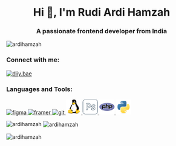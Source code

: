 <h1 align="center">Hi 👋, I'm Rudi Ardi Hamzah</h1>
<h3 align="center">A passionate frontend developer from India</h3>

<p align="left"> <img src="https://komarev.com/ghpvc/?username=ardihamzah&label=Profile%20views&color=0e75b6&style=flat" alt="ardihamzah" /> </p>

<h3 align="left">Connect with me:</h3>
<p align="left">
<a href="https://instagram.com/diiy.bae" target="blank"><img align="center" src="https://raw.githubusercontent.com/rahuldkjain/github-profile-readme-generator/master/src/images/icons/Social/instagram.svg" alt="diiy.bae" height="30" width="40" /></a>
</p>

<h3 align="left">Languages and Tools:</h3>
<p align="left"> <a href="https://www.figma.com/" target="_blank" rel="noreferrer"> <img src="https://www.vectorlogo.zone/logos/figma/figma-icon.svg" alt="figma" width="40" height="40"/> </a> <a href="https://www.framer.com/" target="_blank" rel="noreferrer"> <img src="https://www.vectorlogo.zone/logos/framer/framer-icon.svg" alt="framer" width="40" height="40"/> </a> <a href="https://git-scm.com/" target="_blank" rel="noreferrer"> <img src="https://www.vectorlogo.zone/logos/git-scm/git-scm-icon.svg" alt="git" width="40" height="40"/> </a> <a href="https://www.linux.org/" target="_blank" rel="noreferrer"> <img src="https://raw.githubusercontent.com/devicons/devicon/master/icons/linux/linux-original.svg" alt="linux" width="40" height="40"/> </a> <a href="https://www.photoshop.com/en" target="_blank" rel="noreferrer"> <img src="https://raw.githubusercontent.com/devicons/devicon/master/icons/photoshop/photoshop-line.svg" alt="photoshop" width="40" height="40"/> </a> <a href="https://www.php.net" target="_blank" rel="noreferrer"> <img src="https://raw.githubusercontent.com/devicons/devicon/master/icons/php/php-original.svg" alt="php" width="40" height="40"/> </a> <a href="https://www.python.org" target="_blank" rel="noreferrer"> <img src="https://raw.githubusercontent.com/devicons/devicon/master/icons/python/python-original.svg" alt="python" width="40" height="40"/> </a> </p>

<p><img align="left" src="https://github-readme-stats.vercel.app/api/top-langs?username=ardihamzah&show_icons=true&locale=en&layout=compact" alt="ardihamzah" /></p>

<p>&nbsp;<img align="center" src="https://github-readme-stats.vercel.app/api?username=ardihamzah&show_icons=true&locale=en" alt="ardihamzah" /></p>

<p><img align="center" src="https://github-readme-streak-stats.herokuapp.com/?user=ardihamzah&" alt="ardihamzah" /></p>

